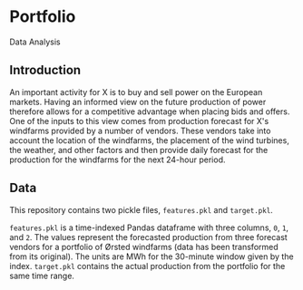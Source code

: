 # Portfolio
Data Analysis 

## Introduction
An important activity for X is to buy and sell power on the European markets. Having an
informed view on the future production of power therefore allows for a competitive advantage when
placing bids and offers. 
One of the inputs to this view comes from production forecast for X's 
windfarms provided by a number of vendors. These vendors take into account the location of the 
windfarms, the placement of the wind turbines, the weather, and other factors and then provide 
daily forecast for the production for the windfarms for the next 24-hour period.

## Data
This repository contains two pickle files, `features.pkl` and `target.pkl`. 

`features.pkl` is a time-indexed Pandas dataframe with three columns, `0`, `1`, and `2`. The values 
represent the forecasted production from three forecast vendors for a portfolio of Ørsted windfarms 
(data has been transformed from its original). The units are MWh for the 30-minute window given by 
the index.
`target.pkl` contains the actual production from the portfolio for the same time range.
